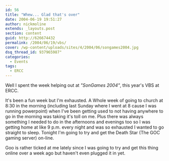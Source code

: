 ```yaml
---
id: 56
title: "Whew... Glad that's over"
date: 2004-06-19 19:51:27
author: nickmoline
extends: _layouts.post
section: content
guid: http://626674432
permalink: /2004/06/19/vbs/
cover: /wp-content/uploads/sites/4/2004/06/songames2004.jpg
dsq_thread_id: 937965987"
categories:
  - Events
tags:
  - ERCC
---
```

Well I spent the week helping out at _"SonGames 2004"_, this year's VBS at ERCC.

<!--more-->

It's been a fun week but I'm exhausted. A Whole week of going to church at 8:30 in the morning (including last Sunday where I went at 8 cause I was running powerpoint) when I've been getting used to not having anywhere to go in the morning was taking it's toll on me. Plus there was always something I needed to do in the afternoons and evenings too so I was getting home at like 9 p.m. every night and was so exhausted I wanted to go straight to sleep. Tonight I'm going to try and get the Death Star (The GOC gaming server) on-line.

Goo is rather ticked at me lately since I was going to try and get this thing online over a week ago but haven't even plugged it in yet.

<amp-img width="1200" height="1600" src="{{ $page->baseUrl }}/wp-content/uploads/sites/4/2004/06/songames2004.jpg" alt="Son Games 2004 Logo" title="Son Games 2004 Logo" layout="responsive" lightbox></amp-img>
